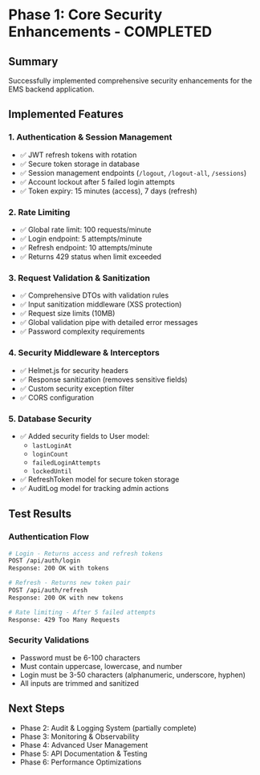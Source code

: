 # Phase 1: Core Security Enhancements - COMPLETED

## Summary
Successfully implemented comprehensive security enhancements for the EMS backend application.

## Implemented Features

### 1. Authentication & Session Management
- ✅ JWT refresh tokens with rotation
- ✅ Secure token storage in database
- ✅ Session management endpoints (`/logout`, `/logout-all`, `/sessions`)
- ✅ Account lockout after 5 failed login attempts
- ✅ Token expiry: 15 minutes (access), 7 days (refresh)

### 2. Rate Limiting
- ✅ Global rate limit: 100 requests/minute
- ✅ Login endpoint: 5 attempts/minute
- ✅ Refresh endpoint: 10 attempts/minute
- ✅ Returns 429 status when limit exceeded

### 3. Request Validation & Sanitization
- ✅ Comprehensive DTOs with validation rules
- ✅ Input sanitization middleware (XSS protection)
- ✅ Request size limits (10MB)
- ✅ Global validation pipe with detailed error messages
- ✅ Password complexity requirements

### 4. Security Middleware & Interceptors
- ✅ Helmet.js for security headers
- ✅ Response sanitization (removes sensitive fields)
- ✅ Custom security exception filter
- ✅ CORS configuration

### 5. Database Security
- ✅ Added security fields to User model:
  - `lastLoginAt`
  - `loginCount`
  - `failedLoginAttempts`
  - `lockedUntil`
- ✅ RefreshToken model for secure token storage
- ✅ AuditLog model for tracking admin actions

## Test Results

### Authentication Flow
```bash
# Login - Returns access and refresh tokens
POST /api/auth/login
Response: 200 OK with tokens

# Refresh - Returns new token pair
POST /api/auth/refresh
Response: 200 OK with new tokens

# Rate limiting - After 5 failed attempts
Response: 429 Too Many Requests
```

### Security Validations
- Password must be 6-100 characters
- Must contain uppercase, lowercase, and number
- Login must be 3-50 characters (alphanumeric, underscore, hyphen)
- All inputs are trimmed and sanitized

## Next Steps
- Phase 2: Audit & Logging System (partially complete)
- Phase 3: Monitoring & Observability
- Phase 4: Advanced User Management
- Phase 5: API Documentation & Testing
- Phase 6: Performance Optimizations